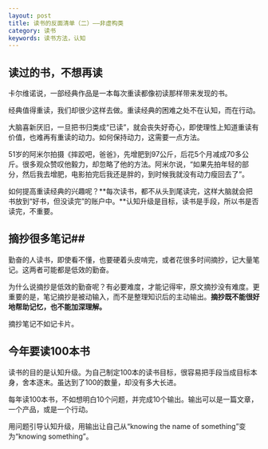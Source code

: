 ```yaml
---
layout: post
title: 读书的反面清单（二）——非虚构类
category: 读书
keywords: 读书方法，认知
---
```



## 读过的书，不想再读 ##
卡尔维诺说，一部经典作品是一本每次重读都像初读那样带来发现的书。

经典值得重读，我们却很少这样去做。重读经典的困难之处不在认知，而在行动。

大脑喜新厌旧，一旦把书归类成“已读”，就会丧失好奇心，即使理性上知道重读有价值，也难再有重读的动力。如何保持动力，这需要一点方法。

51岁的阿米尔拍摄《摔跤吧，爸爸》，先增肥到97公斤，后花5个月减成70多公斤。很多观众赞叹他毅力，却忽略了他的方法。阿米尔说，“如果先拍年轻的部分，然后我去增肥，电影拍完后我还是胖的，到时候我就没有动力瘦回去了”。

如何提高重读经典的兴趣呢？**每次读书，都不从头到尾读完，这样大脑就会把书放到“好书，但没读完”的账户中。**认知升级是目标，读书是手段，所以书是否读完，不重要。

## 摘抄很多笔记##
勤奋的人读书，即使看不懂，也要硬着头皮啃完，或者花很多时间摘抄，记大量笔记。这两者可能都是低效的勤奋。

为什么说摘抄是低效的勤奋呢？有必要难度，才能记得牢，原文摘抄没有难度。更重要的是，笔记摘抄是被动输入，而不是整理知识后的主动输出。**摘抄既不能很好地帮助记忆，也不能加深理解。**

摘抄笔记不如记卡片。

## 今年要读100本书 ##

读书的目的是认知升级。为自己制定100本的读书目标，很容易把手段当成目标本身，舍本逐末。虽达到了100的数量，却没有多大长进。

每年读100本书，不如想明白10个问题，并完成10个输出。输出可以是一篇文章，一个产品，或是一个行动。

用问题引导认知升级，用输出让自己从“knowing the name of something”变为“knowing something”。

